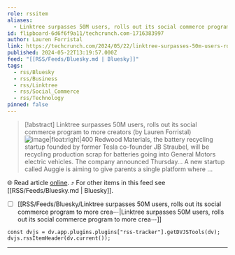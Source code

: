 ```yaml
---
role: rssitem
aliases:
  - Linktree surpasses 50M users, rolls out its social commerce program to more creators
id: flipboard-6d6f6f9a11/techcrunch.com-1716383997
author: Lauren Forristal
link: https://techcrunch.com/2024/05/22/linktree-surpasses-50m-users-rolls-out-beta-social-commerce-program/?eicker.news=
published: 2024-05-22T13:19:57.000Z
feed: "[[RSS/Feeds/Bluesky.md | Bluesky]]"
tags:
  - rss/Bluesky
  - rss/Business
  - rss/Linktree
  - rss/Social_Commerce
  - rss/Technology
pinned: false
---
```


> [!abstract] Linktree surpasses 50M users, rolls out its social commerce program to more creators (by Lauren Forristal)
> ![image|float:right|400](https://ic-cdn.flipboard.com/techcrunch.com/7e8ca89da50410df713077858a681e2789455675/_xlarge.jpeg) Redwood Materials, the battery recycling startup founded by former Tesla co-founder JB Straubel, will be recycling production scrap for batteries going into General Motors electric vehicles. The company announced Thursday… A new startup called Auggie is aiming to give parents a single platform where …

🌐 Read article [online](https://techcrunch.com/2024/05/22/linktree-surpasses-50m-users-rolls-out-beta-social-commerce-program/?eicker.news=). ⤴ For other items in this feed see [[RSS/Feeds/Bluesky.md | Bluesky]].

- [ ] [[RSS/Feeds/Bluesky/Linktree surpasses 50M users, rolls out its social commerce program to more crea⋯|Linktree surpasses 50M users, rolls out its social commerce program to more crea⋯]]

~~~dataviewjs
const dvjs = dv.app.plugins.plugins["rss-tracker"].getDVJSTools(dv);
dvjs.rssItemHeader(dv.current());
~~~

- - -


